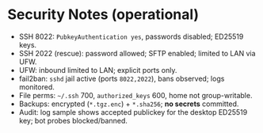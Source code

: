 # Security Notes (operational)
- SSH 8022: `PubkeyAuthentication yes`, passwords disabled; ED25519 keys.
- SSH 2022 (rescue): password allowed; SFTP enabled; limited to LAN via UFW.
- UFW: inbound limited to LAN; explicit ports only.
- fail2ban: `sshd` jail active (ports `8022,2022`), bans observed; logs monitored.
- File perms: `~/.ssh` 700, `authorized_keys` 600, home not group-writable.
- Backups: encrypted (`*.tgz.enc`) + `*.sha256`; **no secrets** committed.
- Audit: log sample shows accepted publickey for the desktop ED25519 key; bot probes blocked/banned.
